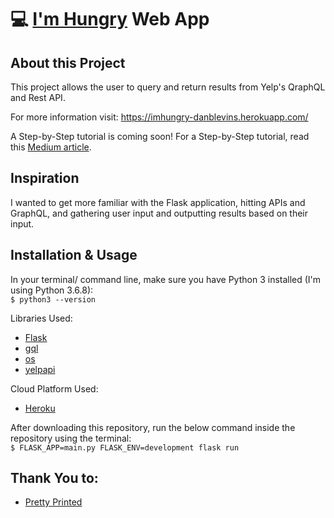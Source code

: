 # 💻 [I'm Hungry](https://imhungry-danblevins.herokuapp.com/) Web App

## About this Project

This project allows the user to query and return results from Yelp's QraphQL and Rest API. 

For more information visit: https://imhungry-danblevins.herokuapp.com/

A Step-by-Step tutorial is coming soon!
For a Step-by-Step tutorial, read this [Medium article](https://danblevins.medium.com/step-by-step-creating-a-flask-app-and-deploying-it-to-heroku-83350be5f8b).

## Inspiration

I wanted to get more familiar with the Flask application, hitting APIs and GraphQL, and gathering user input and outputting results based on their input.

## Installation & Usage

In your terminal/ command line, make sure you have Python 3 installed (I'm using Python 3.6.8):
<br>
    `$ python3 --version`

Libraries Used:

- [Flask](https://flask.palletsprojects.com/en/2.0.x/)
- [gql](https://github.com/graphql-python/gql)
- [os](https://docs.python.org/3/library/os.html)
- [yelpapi](https://github.com/gfairchild/yelpapi)

Cloud Platform Used:

- [Heroku](https://www.heroku.com/)

After downloading this repository, run the below command inside the repository using the terminal:
<br>
    `$ FLASK_APP=main.py FLASK_ENV=development flask run`

## Thank You to:

- [Pretty Printed](https://www.youtube.com/watch?v=vzaXBm-ZVOQ&ab_channel=PrettyPrinted)
